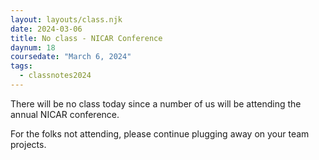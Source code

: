 ```yaml
---
layout: layouts/class.njk
date: 2024-03-06
title: No class - NICAR Conference
daynum: 18
coursedate: "March 6, 2024"
tags:
  - classnotes2024
---
```


There will be no class today since a number of us will be attending the annual NICAR conference.

For the folks not attending, please continue plugging away on your team projects.
